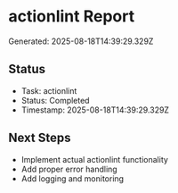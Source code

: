 # actionlint Report

Generated: 2025-08-18T14:39:29.329Z

## Status
- Task: actionlint
- Status: Completed
- Timestamp: 2025-08-18T14:39:29.329Z

## Next Steps
- Implement actual actionlint functionality
- Add proper error handling
- Add logging and monitoring
